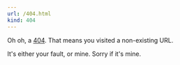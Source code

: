 ```yaml
---
url: /404.html
kind: 404
---
```

Oh oh, a [404](https://en.wikipedia.org/wiki/HTTP_404). That means you visited
a non-existing URL.

It's either your fault, or mine. Sorry if it's mine.
